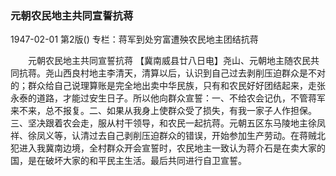 ### 元朝农民地主共同宣誓抗蒋

1947-02-01
第2版()
专栏：蒋军到处穷富遭殃农民地主团结抗蒋

　　元朝农民地主共同宣誓抗蒋
    【冀南威县廿八日电】尧山、元朝地主随农民共同抗蒋。尧山西良村地主李清天，清算以后，认识到自己过去剥削压迫群众是不对的；群众给自己说理算账是完全地出卖中华民族，只有和农民好好团结起来，走张永泰的道路，才能过安生日子。所以他向群众宣誓：一、不给农会记仇，不管蒋军来不来，总不报复。二、如果从我身上使群众受了损失，有我一家子人作担保。三、坚决跟着农会走，服从村干领导，和农民一起抗蒋。元朝五区东马陵地主徐凤祥、徐凤义等，认清过去自己剥削压迫群众的错误，开始参加生产劳动。在蒋贼北犯进入我冀南边境，全村群众开会宣誓时，农民地主一致认为蒋介石是在卖大家的国，是在破坏大家的和平民主生活。最后共同进行自卫宣誓。
